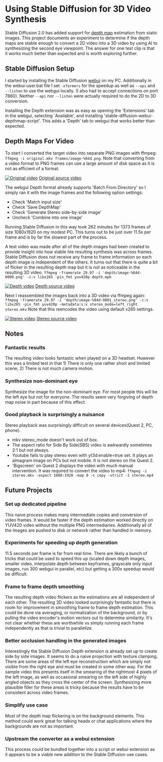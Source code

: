 # Using Stable Diffusion for 3D Video Synthesis

Stable Diffusion 2.0 has added support for [depth map](https://huggingface.co/stabilityai/stable-diffusion-2-depth) estimation from static images.  This project documents an experiment to determine if the depth maps are stable enough to convert a 2D video into a 3D video by using AI to synthesizing the second eye viewpoint.  The answer for one test clip is that it works much better than expected and is worth exploring further.

## Stable Diffusion Setup

I started by installing the Stable Diffusion [webui](https://github.com/AUTOMATIC1111/stable-diffusion-webui) on my PC.  Additionally in the webui-user.bat file I set `-xformers` for the speedup as well as `--api` and `--listen` to use the webgui locally.  (I also had to accept connections on port 7860).  Neither `--api` nor `--listen` were actually required to do the 2D to 3D conversion.

Installing the Depth extension was as easy as opening the 'Extensions' tab in the webgui, selecting `Available', and installing 'stable-diffusion-webui-depthmap-script'.  This adds a 'Depth' tab to webgui that works better than expected.

## Depth Maps For Video

To start I converted the target video into separate PNG images with ffmpeg: `ffmpeg -i original.mkv frames/image-%04d.png`.  Note that converting from a video format to PNG frames can use a large amount of disk space as it is not as efficient of a format.

[![Original video](https://img.youtube.com/vi/SfrOwzHhQKU/0.jpg)](https://youtu.be/SfrOwzHhQKU)
[Original source video](video/original.mkv)

The webgui Depth format already supports 'Batch From Directory' so I simply ran it with the image frames and the following option settings:
* Check 'Match input size'
* Check 'Save DepthMap'
* Check 'Generate Stereo side-by-side image'
* Uncheck 'Combine into one image'

Running Stable Diffusion in this way took 262 minutes for 1373 frames of size 1080x1920 on my modest PC.  This turns out to be just over 11.5s per frame and is by far the slowest part of the process.

A test video was made after all of the depth images had been created to provide insight into how stable hte resulting synthesis was across frames.  Stable Diffusion does not receive any frame to frame information so each depth image is independent of the others.  It turns out that there is quite a bit of flicker in the resulting depth map but it is not as noticeable in the resulting 3D video. `ffmpeg -framerate 29.97 -i 'depth/image-%04d-0000.png' -c:v libx265 -pix_fmt yuv420p depth.mpk`

[![Depth video](https://img.youtube.com/vi/R_KGRCTsQVc/0.jpg)](https://youtu.be/R_KGRCTsQVc)
[Depth source video](video/depth.mkv)

Next I reassembled the images back into a 3D video via ffmpeg again: `ffmpeg -framerate 29.97 -i 'depth/image-%04d-0001_stereo.png' -c:v libx265 -pix_fmt yuv420p -metadata:s:v stereo_mode=left_right stereo.mkv`  Note that this reencodes the video using default x265 settings.

[![Stereo video](https://img.youtube.com/vi/wCGxXOy_RDs/0.jpg)](https://youtu.be/wCGxXOy_RDs)
[Stereo source video](video/stereo.mkv)

## Notes

### Fantastic results

The resulting video looks fantastic when played on a 3D headset.  However this was a limited test in that 1) There is only one rather short and limited scene, 2) There is not much camera motion.

### Synthesize non-dominant eye

Synthesize the image for the non-dominant eye.  For most people this will be the left eye but not for everyone.  The results seem very forgiving of depth map noise in part because of this effect.

### Good playback is surprisingly a nuisance

Stereo playback was surprisingly difficult on several devices(Quest 2, PC, phone).
* mkv stereo_mode doesn't work out of box.
* The aspect ratio for Side By Side(SBS) video is awkwardly sometimes 2:1 but not always.
* Youtube fails to play stereo even with yt3d:enable=true set.  It plays an almagram image on PCs but not mobile.  It is not stereo on the Quest 2.
* 'Bigscreen' on Quest 2 displays the video with much manual intervention. It was required to convert the video to mp4: `ffmpeg -i stereo.mkv -aspect 1080:1920 -map 0 -c copy -strict -1 stereo.mp4`

##  Future Projects

### Set up dedicated pipeline

This naive process makes many intermediate copies and conversion of video frames.  It would be faster if the depth estimation worked directly on YUV420 video without the multiple PNG intermediaries.  Additionally all of the images are pushed to disk or network rather than handled in memory.

### Experiments for speeding up depth generation

11.5 seconds per frame is far from real time.  There are likely a bunch of tricks that could be used to speed this up (scaled down depth images, smaller video, interpolate depth between keyframes, grayscale only input images, run 300 webgui in parallel, etc) but getting a 300x speedup would be difficult.

### Frame to frame depth smoothing

The resulting depth video flickers as the estimations are all independent of each other. The resulting 3D video looked surprisingly fantastic but there is room for improvement in smoothing frame to frame depth estimation.  This could be done via averaging, or normalization of the background, or by pulling the video encoder's motion vectors out to determine similarity.  It's not clear whether these are worthwhile vs simply running each frame independently as that is trivial to parallelize.

### Better occlusion handling in the generated images

Interestingly the Stable Diffusion Depth extension is already set up to create side by side images.  It seems to do a naive projection with texture clamping.  There are some areas of the left eye reconstruction which are simply not visible from the right eye and must be created in some other way.  For the sample video this presents itself in the smearing of the rightmost 4 pixels of the left image, as well as occasional smearing on the left side of highly angled objects as they cross the center of the screen.  Synthesizing more plausible filler for these areas is tricky because the results have to be consistent across video frames.

### Simplify use case

Most of the depth map flickering is on the background elements.  This method could work great for talking heads or chat applications where the backgrounds are not as important.

### Upstream the converter as a webui extension

This process could be bundled together into a script or webui extension as it appears to be a viable new addition to the Stable Diffusion use cases.
